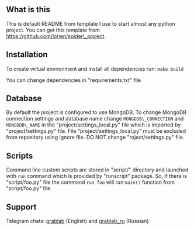 ## What is this

This is default README from template I use to start almost any python project. You can get this template from https://github.com/lorien/spider\_project.


## Installation

To create virtual environment and install all dependencies run: `make build`

You can change dependencies in "requirements.txt" file


## Database

By default the project is configured to use MongoDB. To change MongoDB connection settings and database name change `MONGODB\_CONNECTION` and `MONGODB\_NAME` in the "project/settings\_local.py" file which is imported by
"project/settings.py" file. File "project/settings\_local.py" must be excluded
from repository using ignore file. DO NOT change "roject/settings.py"
file.


## Scripts

Command line custom scripts are stored in "script/" directory and launched with `run`
command which is provided by "runscript" package. So, if there is "script/foo.py"
file the command `run foo` will run `main()` function from "script/foo.py" file.


## Support

Telegram chats: [grablab](https://t.me/grablab) (English) and [grablab\_ru](https://t.me/grablab_ru) (Russian)
